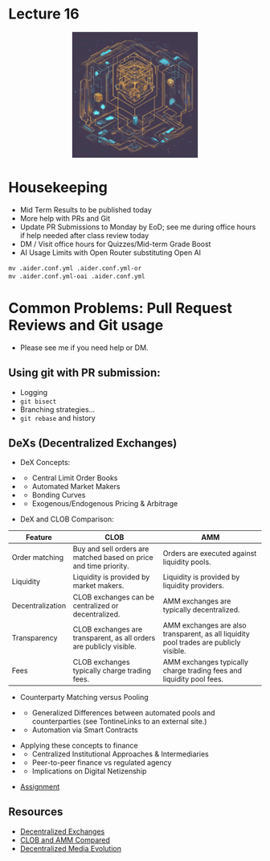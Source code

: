 # Lecture 16

<div align="center">
  <img src="./DeX.png" width="250" height="250" />
</div>

# Housekeeping

- Mid Term Results to be published today
- More help with PRs and Git
- Update PR Submissions to Monday by EoD; see me during office hours if help needed after class review today
- DM / Visit office hours for Quizzes/Mid-term Grade Boost
- AI Usage Limits with Open Router substituting Open AI
```
mv .aider.conf.yml .aider.conf.yml-or
mv .aider.conf.yml-oai .aider.conf.yml
```

# Common Problems: Pull Request Reviews and Git usage

- Please see me if you need help or DM.

## Using git with PR submission:

- Logging
- `git bisect`
- Branching strategies...
- `git rebase` and history

##  DeXs (Decentralized Exchanges)

* DeX Concepts:
- * Central Limit Order Books 
- * Automated Market Makers
- * Bonding Curves
- * Exogenous/Endogenous Pricing & Arbitrage
* DeX and CLOB Comparison:

| Feature | CLOB | AMM |
|---------|------|-----|
| Order matching | Buy and sell orders are matched based on price and time priority. | Orders are executed against liquidity pools. |
| Liquidity | Liquidity is provided by market makers. | Liquidity is provided by liquidity providers. |
| Decentralization | CLOB exchanges can be centralized or decentralized. | AMM exchanges are typically decentralized. |
| Transparency | CLOB exchanges are transparent, as all orders are publicly visible. | AMM exchanges are also transparent, as all liquidity pool trades are publicly visible. |
| Fees | CLOB exchanges typically charge trading fees. | AMM exchanges typically charge trading fees and liquidity pool fees. |

* Counterparty Matching versus Pooling
- * Generalized Differences between automated pools and counterparties (see TontineLinks to an external site.)
- * Automation via Smart Contracts
* Applying these concepts to finance
* - Centralized Institutional Approaches & Intermediaries
* - Peer-to-peer finance vs regulated agency
* - Implications on Digital Netizenship

- [Assignment](../assignments/19_Oct_2023.md)

## Resources

* [Decentralized Exchanges](https://coinmarketcap.com/academy/article/the-evolution-of-decentralized-exchanges)
* [CLOB and AMM Compared](https://www.blog.goosefx.io/clob-vs-amms/)
* [Decentralized Media Evolution](https://tftc.io/453-from-barstool-to-mash-with-louis-roberts/)
